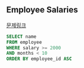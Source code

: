 ## Employee Salaries
[문제링크](https://www.hackerrank.com/challenges/salary-of-employees/)   
```sql
SELECT name
FROM employee
WHERE salary >= 2000
AND months < 10
ORDER BY employee_id ASC
```
